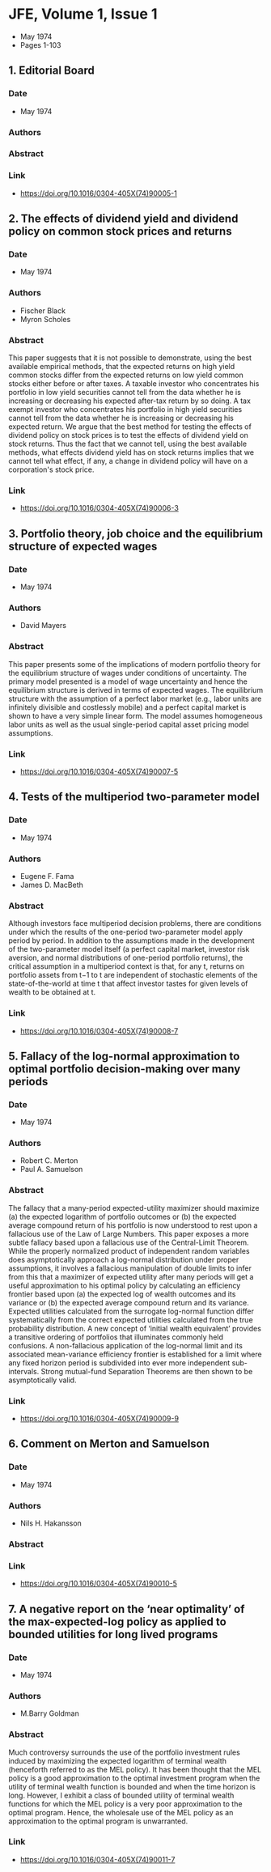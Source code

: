 # JFE, Volume 1, Issue 1
- May 1974
- Pages 1-103

## 1. Editorial Board
### Date
- May 1974
### Authors
### Abstract

### Link
- https://doi.org/10.1016/0304-405X(74)90005-1

## 2. The effects of dividend yield and dividend policy on common stock prices and returns
### Date
- May 1974
### Authors
- Fischer Black
- Myron Scholes
### Abstract
This paper suggests that it is not possible to demonstrate, using the best available empirical methods, that the expected returns on high yield common stocks differ from the expected returns on low yield common stocks either before or after taxes. A taxable investor who concentrates his portfolio in low yield securities cannot tell from the data whether he is increasing or decreasing his expected after-tax return by so doing. A tax exempt investor who concentrates his portfolio in high yield securities cannot tell from the data whether he is increasing or decreasing his expected return. We argue that the best method for testing the effects of dividend policy on stock prices is to test the effects of dividend yield on stock returns. Thus the fact that we cannot tell, using the best available methods, what effects dividend yield has on stock returns implies that we cannot tell what effect, if any, a change in dividend policy will have on a corporation's stock price.
### Link
- https://doi.org/10.1016/0304-405X(74)90006-3

## 3. Portfolio theory, job choice and the equilibrium structure of expected wages
### Date
- May 1974
### Authors
- David Mayers
### Abstract
This paper presents some of the implications of modern portfolio theory for the equilibrium structure of wages under conditions of uncertainty. The primary model presented is a model of wage uncertainty and hence the equilibrium structure is derived in terms of expected wages. The equilibrium structure with the assumption of a perfect labor market (e.g., labor units are infinitely divisible and costlessly mobile) and a perfect capital market is shown to have a very simple linear form. The model assumes homogeneous labor units as well as the usual single-period capital asset pricing model assumptions.
### Link
- https://doi.org/10.1016/0304-405X(74)90007-5

## 4. Tests of the multiperiod two-parameter model
### Date
- May 1974
### Authors
- Eugene F. Fama
- James D. MacBeth
### Abstract
Although investors face multiperiod decision problems, there are conditions under which the results of the one-period two-parameter model apply period by period. In addition to the assumptions made in the development of the two-parameter model itself (a perfect capital market, investor risk aversion, and normal distributions of one-period portfolio returns), the critical assumption in a multiperiod context is that, for any t, returns on portfolio assets from t−1 to t are independent of stochastic elements of the state-of-the-world at time t that affect investor tastes for given levels of wealth to be obtained at t.
### Link
- https://doi.org/10.1016/0304-405X(74)90008-7

## 5. Fallacy of the log-normal approximation to optimal portfolio decision-making over many periods
### Date
- May 1974
### Authors
- Robert C. Merton
- Paul A. Samuelson
### Abstract
The fallacy that a many-period expected-utility maximizer should maximize (a) the expected logarithm of portfolio outcomes or (b) the expected average compound return of his portfolio is now understood to rest upon a fallacious use of the Law of Large Numbers. This paper exposes a more subtle fallacy based upon a fallacious use of the Central-Limit Theorem. While the properly normalized product of independent random variables does asymptotically approach a log-normal distribution under proper assumptions, it involves a fallacious manipulation of double limits to infer from this that a maximizer of expected utility after many periods will get a useful approximation to his optimal policy by calculating an efficiency frontier based upon (a) the expected log of wealth outcomes and its variance or (b) the expected average compound return and its variance. Expected utilities calculated from the surrogate log-normal function differ systematically from the correct expected utilities calculated from the true probability distribution. A new concept of ‘initial wealth equivalent’ provides a transitive ordering of portfolios that illuminates commonly held confusions. A non-fallacious application of the log-normal limit and its associated mean-variance efficiency frontier is established for a limit where any fixed horizon period is subdivided into ever more independent sub-intervals. Strong mutual-fund Separation Theorems are then shown to be asymptotically valid.
### Link
- https://doi.org/10.1016/0304-405X(74)90009-9

## 6. Comment on Merton and Samuelson
### Date
- May 1974
### Authors
- Nils H. Hakansson
### Abstract

### Link
- https://doi.org/10.1016/0304-405X(74)90010-5

## 7. A negative report on the ‘near optimality’ of the max-expected-log policy as applied to bounded utilities for long lived programs
### Date
- May 1974
### Authors
- M.Barry Goldman
### Abstract
Much controversy surrounds the use of the portfolio investment rules induced by maximizing the expected logarithm of terminal wealth (henceforth referred to as the MEL policy). It has been thought that the MEL policy is a good approximation to the optimal investment program when the utility of terminal wealth function is bounded and when the time horizon is long. However, I exhibit a class of bounded utility of terminal wealth functions for which the MEL policy is a very poor approximation to the optimal program. Hence, the wholesale use of the MEL policy as an approximation to the optimal program is unwarranted.
### Link
- https://doi.org/10.1016/0304-405X(74)90011-7

